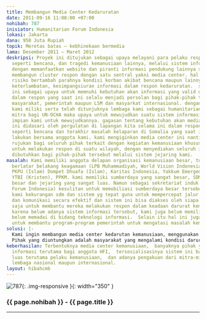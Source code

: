 ```yaml
---
title: Membangun Media Center Kedaruratan
date: 2011-09-16 11:08:00 +07:00
nohibah: 787
inisiator: Humanitarian Forum Indonesia
lokasi: Jakarta
dana: 950 Juta Rupiah
topik: Meretas batas – kebhinekaan bermedia
lama: Desember 2011 – Maret 2012
deskripsi: Proyek ini ditujukan sebagai upaya melayani para pelaku respon kedaruratan
  seperti bencana, dan tragedi kemanusiaan lainnya, melalui sistem informasi terpadu
  dengan memanfaatkan website dan piranti informasi pendukung lainnya seperti upaya
  membangun cluster respon dengan satu sentral yakni media center. hal ini untuk menghindari
  risiko bertambah parahnya kondisi korban akibat bencana maupun lainnya akibat kekeliruan,
  keterlambatan, kesimpangsiuran informasi dalam respon kedaruratan.  selain itu hal
  ini sebagai upaya untuk memnuhi kebutuhan akan informasi yang valid dan terpercaya
  dalam respon yang saat ini selalu menjadi persolan bagi pihak-pihak terkait baik
  masyarakat, pemerintah maupun LSM dan masyarkat internasional. dengan jejaring yang
  kami miliki serta telah ditunjuknya lembaga kami sebagai humanitarian country team
  mitra bagi UN-OCHA maka upaya untuk mewujudkan suatu sistem informasi terpadu adalah
  impian kami untuk mewujudkannya. gagasan tentang kebutuhan akan media center kedaruratan
  ini didasari oleh pergulatan di lapangan kita selama ini dalam respon kemanusian
  seperti bencana dan terakhir masalah kelaparan di Somalia yang saat ini tengah kami
  lakukan bersama anggota kami. kami mengiginkan media center ini nantinya menjadi
  rujukan bagi seluruh pihak terkait dengan kegiatan kemanusiaan khususnya bencana
  untuk melakukan respon di suatu wilayah, dengan menyediakan seluruh informasi yang
  dibutuhkan bagi pihak-pihak tersebut melalui sistem jejaring kami.
masalah: Kami memiliki anggota delapan organisasi kemanusiaan besar, tujuh di antaranya
  berlatar belakang keagamaan (LPB Muhammadiyah, World Vision Indonesia (Kristen),
  PKPU (Islam) Dompet Dhuafa (Islam), Karitas Indonesia, Yakkum Emergency Unit (kristen),
  YTBI (Kristen), PPKM. kami memiliki sumberdaya yang sangat besar, SDM yang sangat
  besar dan jejaring yang sangat luas. Namun sebagai sekretariat induk HFI (Humanitarian
  Forum Indonesia) kesulitan untuk memobiliasi sumberdaya besar tersebut, lantaran
  kami kekurangan sdm dan sistem yg tepat guna untuk mempercepat jalur koordinasi
  dan komunikasi secara efektif dan sistem ini bisa diakses oleh siapa saja dan kapan
  saja untuk membantu mereka melakukan respon dalam keadaan darurat kemanusiaan.selain
  karena belum adanya sistem informasi tersebut, kami juga belum memiliki SDM yang
  belum memadai di bidang teknologi informasi.  Selain itu hal ini juga kami maksudkan
  untuk membantu program-program pemerintah untuk mengatasi masalah kemanusiaan.
solusi: |-
  Kami ingin membangun media center kedarutan kemanusiaan, menggunakan jejaring kami untuk mengumpulkan informasi yang dibutuhkan, membangun sistem informasi dan koordinasi berbasis teknologi informasi (website dan aplikasi pendukungnya), melakukan penguatan kapasitas bagi SDM kami untuk melakukan, membangun cluster untuk mendukung sistem ini, dan menjadi jembatan bagi semua pihak baik dalam negeri maupun internasional.
  Pihak yang diuntungkan adalah masyarakat yang mengalami kondisi darurat kemanusiaan (korban bencana, kelaparan, keterbelakngan dll), pelaku aksi kemanusiaan, NGO, masyarakat internasional dan pemerintah.
keberhasilan: Terbentuknya media center kemanusiaan,  banyaknya pihak yang mengakses
  informasi terutama bagi anggota HFI,  tersosialisasinya sistem ini bagi masyarakat
  luas terutama pelaku kemanusiaan,  dan adanya pengakuan dari mitra-mitra HFI baik
  lembaga nasional maupun internasional.
layout: hibahcmb
---
```


![787](/static/img/hibahcmb/787.png){: .img-responsive }{: width="350" }

### {{ page.nohibah }} - {{ page.title }}

---
